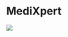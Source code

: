 # MediXpert

<img src="https://aniyuki.com/wp-content/uploads/2021/05/aniyuki-anime-dance-gif-51.gif">
